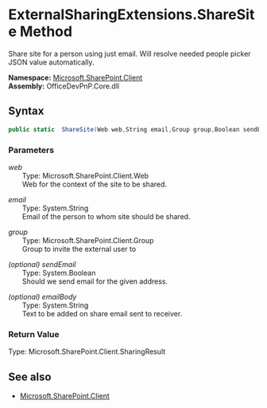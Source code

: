 # ExternalSharingExtensions.ShareSite Method  
Share site for a person using just email. Will resolve needed people picker JSON value automatically.  

**Namespace:** [Microsoft.SharePoint.Client](Microsoft.SharePoint.Client.md)  
**Assembly:** OfficeDevPnP.Core.dll  
## Syntax
```C#
public static  ShareSite(Web web,String email,Group group,Boolean sendEmail,String emailBody)
```
### Parameters
*web*  
&emsp;&emsp;Type: Microsoft.SharePoint.Client.Web  
&emsp;&emsp;Web for the context of the site to be shared.  
  
*email*  
&emsp;&emsp;Type: System.String  
&emsp;&emsp;Email of the person to whom site should be shared.  
  
*group*  
&emsp;&emsp;Type: Microsoft.SharePoint.Client.Group  
&emsp;&emsp;Group to invite the external user to  
  
*(optional) sendEmail*  
&emsp;&emsp;Type: System.Boolean  
&emsp;&emsp;Should we send email for the given address.  
  
*(optional) emailBody*  
&emsp;&emsp;Type: System.String  
&emsp;&emsp;Text to be added on share email sent to receiver.  
  
### Return Value
Type: Microsoft.SharePoint.Client.SharingResult  

## See also
- [Microsoft.SharePoint.Client](Microsoft.SharePoint.Client.md)
